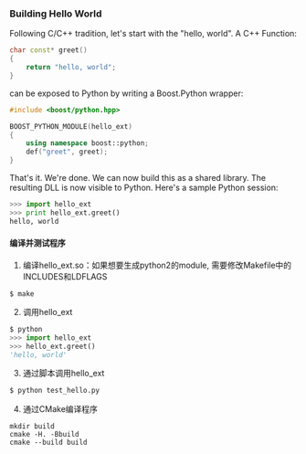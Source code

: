 ### Building Hello World

Following C/C++ tradition, let's start with the "hello, world". A C++ Function:

```cpp
char const* greet()
{
    return "hello, world";
}
```

can be exposed to Python by writing a Boost.Python wrapper:

```cpp
#include <boost/python.hpp>

BOOST_PYTHON_MODULE(hello_ext)
{
    using namespace boost::python;
    def("greet", greet);
}
```

That's it. We're done. We can now build this as a shared library. The resulting DLL is now visible to Python. Here's a sample Python session:

```python
>>> import hello_ext
>>> print hello_ext.greet()
hello, world
```

#### 编译并测试程序

1. 编译hello_ext.so：如果想要生成python2的module, 需要修改Makefile中的INCLUDES和LDFLAGS  

```shell
$ make
```

2. 调用hello_ext

```python
$ python
>>> import hello_ext
>>> hello_ext.greet()
'hello, world'
```

3. 通过脚本调用hello_ext

```python
$ python test_hello.py
```

4. 通过CMake编译程序

```shell
mkdir build
cmake -H. -Bbuild
cmake --build build
```


